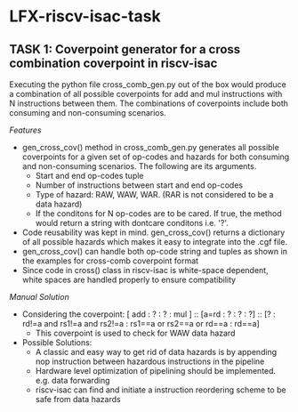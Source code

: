 # **LFX-riscv-isac-task**
## **TASK 1:** Coverpoint generator for a cross combination coverpoint in riscv-isac

Executing the python file cross_comb_gen.py out of the box would produce a combination of all possible coverpoints for add and mul instructions with N instructions between them. The combinations of coverpoints include both consuming and non-consuming scenarios.

*Features*
- gen_cross_cov() method in cross_comb_gen.py generates all possible coverpoints for a given set of op-codes and hazards for both consuming and non-consuming scenarios. The following are its arguments.
    - Start and end op-codes tuple
    - Number of instructions between  start and end op-codes
    - Type of hazard: RAW, WAW, WAR. (RAR is not considered to be a data hazard)
    - If the conditons for N op-codes are to be cared. If true, the method would return a string with dontcare conditons i.e. '?'.
- Code reusability was kept in mind. gen_cross_cov() returns a dictionary of all possible hazards which makes it easy to integrate into the .cgf file.
- gen_cross_cov() can handle both op-code string and tuples as shown in the examples for cross-comb coverpoint format
- Since code in cross() class in riscv-isac is white-space dependent, white spaces are handled properly to ensure compatibility

*Manual Solution*
- Considering the coverpoint: [ add : ? : ? : mul ] :: [a=rd : ? : ? : ?] :: [? : rd!=a and rs1!=a and rs2!=a : rs1==a or rs2==a or rd==a : rd==a]
    - This coverpoint is used to check for WAW data hazard 
- Possible Solutions:
    - A classic and easy way to get rid of data hazards is by appending nop instruction between hazardous instructions in the pipeline
    - Hardware level optimization of pipelining should be implemented. e.g. data forwarding
    - riscv-isac can find and initiate a instruction reordering scheme to be safe from data hazards
